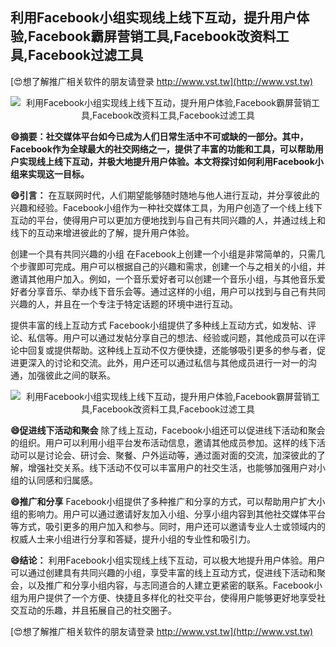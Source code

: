 ## **利用Facebook小组实现线上线下互动，提升用户体验,Facebook霸屏营销工具,Facebook改资料工具,Facebook过滤工具**

[😍想了解推广相关软件的朋友请登录 http://www.vst.tw](http://www.vst.tw)

 <center><img src="https://vst.tw/MP4/tuiguang/png/8.png" alt="利用Facebook小组实现线上线下互动，提升用户体验,Facebook霸屏营销工具,Facebook改资料工具,Facebook过滤工具"></center>

**😄摘要：社交媒体平台如今已成为人们日常生活中不可或缺的一部分。其中，Facebook作为全球最大的社交网络之一，提供了丰富的功能和工具，可以帮助用户实现线上线下互动，并极大地提升用户体验。本文将探讨如何利用Facebook小组来实现这一目标。**

**😄引言：**
在互联网时代，人们期望能够随时随地与他人进行互动，并分享彼此的兴趣和经验。Facebook小组作为一种社交媒体工具，为用户创造了一个线上线下互动的平台，使得用户可以更加方便地找到与自己有共同兴趣的人，并通过线上和线下的互动来增进彼此的了解，提升用户体验。

创建一个具有共同兴趣的小组
在Facebook上创建一个小组是非常简单的，只需几个步骤即可完成。用户可以根据自己的兴趣和需求，创建一个与之相关的小组，并邀请其他用户加入。例如，一个音乐爱好者可以创建一个音乐小组，与其他音乐爱好者分享音乐、举办线下音乐会等。通过这样的小组，用户可以找到与自己有共同兴趣的人，并且在一个专注于特定话题的环境中进行互动。

提供丰富的线上互动方式
Facebook小组提供了多种线上互动方式，如发帖、评论、私信等。用户可以通过发帖分享自己的想法、经验或问题，其他成员可以在评论中回复或提供帮助。这种线上互动不仅方便快捷，还能够吸引更多的参与者，促进更深入的讨论和交流。此外，用户还可以通过私信与其他成员进行一对一的沟通，加强彼此之间的联系。

 <center><img src="https://vst.tw/MP4/tuiguang/png/3.png" alt="利用Facebook小组实现线上线下互动，提升用户体验,Facebook霸屏营销工具,Facebook改资料工具,Facebook过滤工具"></center>

**😄促进线下活动和聚会**
除了线上互动，Facebook小组还可以促进线下活动和聚会的组织。用户可以利用小组平台发布活动信息，邀请其他成员参加。这样的线下活动可以是讨论会、研讨会、聚餐、户外运动等，通过面对面的交流，加深彼此的了解，增强社交关系。线下活动不仅可以丰富用户的社交生活，也能够加强用户对小组的认同感和归属感。

**😄推广和分享**
Facebook小组提供了多种推广和分享的方式，可以帮助用户扩大小组的影响力。用户可以通过邀请好友加入小组、分享小组内容到其他社交媒体平台等方式，吸引更多的用户加入和参与。同时，用户还可以邀请专业人士或领域内的权威人士来小组进行分享和答疑，提升小组的专业性和吸引力。

**😄结论：**
利用Facebook小组实现线上线下互动，可以极大地提升用户体验。用户可以通过创建具有共同兴趣的小组，享受丰富的线上互动方式，促进线下活动和聚会，以及推广和分享小组内容，与志同道合的人建立更紧密的联系。Facebook小组为用户提供了一个方便、快捷且多样化的社交平台，使得用户能够更好地享受社交互动的乐趣，并且拓展自己的社交圈子。

[😍想了解推广相关软件的朋友请登录 http://www.vst.tw](http://www.vst.tw)



